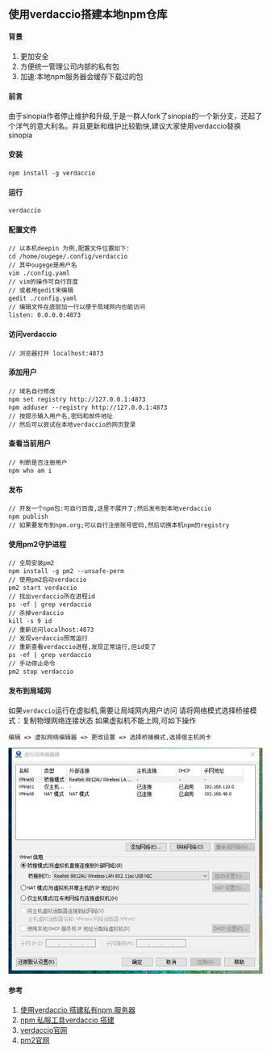 ## 使用verdaccio搭建本地npm仓库

#### 背景
1. 更加安全
1. 方便统一管理公司内部的私有包
1. 加速:本地npm服务器会缓存下载过的包

#### 前言
由于sinopia作者停止维护和升级,于是一群人fork了sinopia的一个新分支，还起了个洋气的意大利名。并且更新和维护比较勤快,建议大家使用verdaccio替换sinopia

#### 安装
```
npm install -g verdaccio
```

#### 运行
```
verdaccio
```

#### 配置文件
```
// 以本机deepin 为例,配置文件位置如下:
cd /home/ougege/.config/verdaccio
// 其中ougege是用户名
vim ./config.yaml
// vim的操作可自行百度
// 或者用gedit来编辑
gedit ./config.yaml
// 编辑文件在底部加一行以便于局域网内也能访问
listen: 0.0.0.0:4873
```

#### 访问verdaccio
```
// 浏览器打开 localhost:4873
```

#### 添加用户
```
// 域名自行修改
npm set registry http://127.0.0.1:4873
npm adduser --registry http://127.0.0.1:4873
// 按提示输入用户名,密码和邮件地址
// 然后可以尝试在本地verdaccio的网页登录
```

#### 查看当前用户
```
// 判断是否注册用户
npm who am i
```

#### 发布
```
// 开发一个npm包:可自行百度,这里不展开了;然后发布到本地verdaccio
npm publish
// 如果要发布到npm.org;可以自行注册账号密码,然后切换本机npm的registry
```

#### 使用pm2守护进程
```
// 全局安装pm2
npm install -g pm2 --unsafe-perm
// 使用pm2启动verdaccio
pm2 start verdaccio
// 找出verdaccio所在进程id
ps -ef | grep verdaccio
// 杀掉verdaccio
kill -s 9 id
// 重新访问localhost:4873
// 发现verdaccio照常运行
// 重新查看verdaccio进程,发现正常运行,但id变了
ps -ef | grep verdaccio
// 手动停止命令
pm2 stop verdaccio
```

#### 发布到局域网
如果`verdaccio`运行在虚拟机,需要让局域网内用户访问
请将网络模式选择桥接模式：复制物理网络连接状态
如果虚拟机不能上网,可如下操作
```
编辑 => 虚拟网络编辑器 => 更改设置 => 选择桥接模式,选择宿主机网卡
```

![步骤图](../images/node/使用verdaccio搭建npm仓库/verdaccio_01.png '步骤图')

#### 参考
1. [使用verdaccio 搭建私有npm 服务器](https://blog.csdn.net/qq_29594393/article/details/81587989 '使用verdaccio 搭建私有npm 服务器')
1. [npm 私服工具verdaccio 搭建](https://blog.csdn.net/yyzzhc999/article/details/80097073 'npm 私服工具verdaccio 搭建')
1. [verdaccio官网](https://www.npmjs.com/package/verdaccio 'verdaccio官网')
1. [pm2官网](https://www.npmjs.com/package/pm2 'pm2官网')